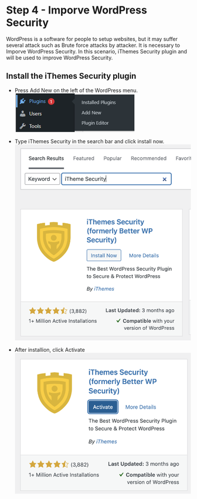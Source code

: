 # Step 4 - Imporve WordPress Security

WordPress is a software for people to setup websites, but it may suffer several attack such as Brute force attacks by attacker. It is necessary to Imporve WordPress Security. In this scenario, iThemes Security plugin and will be used to improve WordPress Security.

## Install the iThemes Security plugin
- Press Add New on the left of the WordPress menu.
![wp_plugin](./assets/wp_plugin.png)

- Type iThemes Security in the search bar and click install now.
![wp_ithemes_security](./assets/wp_ithemes_security1.png)

- After installion, click Activate 
![wp_activate_ithemes_plugin](./assets/wp_activate_ithemes_plugin1.png)



